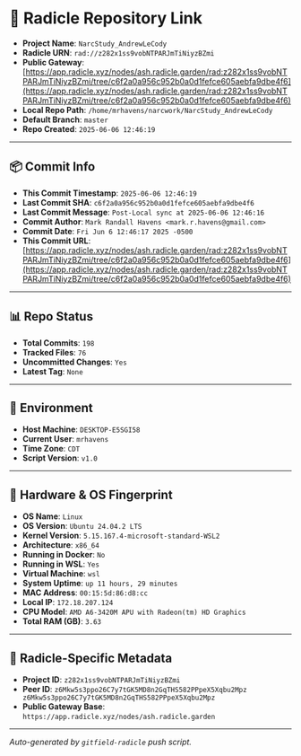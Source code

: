 # 🔗 Radicle Repository Link

- **Project Name**: `NarcStudy_AndrewLeCody`
- **Radicle URN**: `rad://z282x1ss9vobNTPARJmTiNiyzBZmi`
- **Public Gateway**: [https://app.radicle.xyz/nodes/ash.radicle.garden/rad:z282x1ss9vobNTPARJmTiNiyzBZmi/tree/c6f2a0a956c952b0a0d1fefce605aebfa9dbe4f6](https://app.radicle.xyz/nodes/ash.radicle.garden/rad:z282x1ss9vobNTPARJmTiNiyzBZmi/tree/c6f2a0a956c952b0a0d1fefce605aebfa9dbe4f6)
- **Local Repo Path**: `/home/mrhavens/narcwork/NarcStudy_AndrewLeCody`
- **Default Branch**: `master`
- **Repo Created**: `2025-06-06 12:46:19`

---

## 📦 Commit Info

- **This Commit Timestamp**: `2025-06-06 12:46:19`
- **Last Commit SHA**: `c6f2a0a956c952b0a0d1fefce605aebfa9dbe4f6`
- **Last Commit Message**: `Post-Local sync at 2025-06-06 12:46:16`
- **Commit Author**: `Mark Randall Havens <mark.r.havens@gmail.com>`
- **Commit Date**: `Fri Jun 6 12:46:17 2025 -0500`
- **This Commit URL**: [https://app.radicle.xyz/nodes/ash.radicle.garden/rad:z282x1ss9vobNTPARJmTiNiyzBZmi/tree/c6f2a0a956c952b0a0d1fefce605aebfa9dbe4f6](https://app.radicle.xyz/nodes/ash.radicle.garden/rad:z282x1ss9vobNTPARJmTiNiyzBZmi/tree/c6f2a0a956c952b0a0d1fefce605aebfa9dbe4f6)

---

## 📊 Repo Status

- **Total Commits**: `198`
- **Tracked Files**: `76`
- **Uncommitted Changes**: `Yes`
- **Latest Tag**: `None`

---

## 🧭 Environment

- **Host Machine**: `DESKTOP-E5SGI58`
- **Current User**: `mrhavens`
- **Time Zone**: `CDT`
- **Script Version**: `v1.0`

---

## 🧬 Hardware & OS Fingerprint

- **OS Name**: `Linux`
- **OS Version**: `Ubuntu 24.04.2 LTS`
- **Kernel Version**: `5.15.167.4-microsoft-standard-WSL2`
- **Architecture**: `x86_64`
- **Running in Docker**: `No`
- **Running in WSL**: `Yes`
- **Virtual Machine**: `wsl`
- **System Uptime**: `up 11 hours, 29 minutes`
- **MAC Address**: `00:15:5d:86:d8:cc`
- **Local IP**: `172.18.207.124`
- **CPU Model**: `AMD A6-3420M APU with Radeon(tm) HD Graphics`
- **Total RAM (GB)**: `3.63`

---

## 🌱 Radicle-Specific Metadata

- **Project ID**: `z282x1ss9vobNTPARJmTiNiyzBZmi`
- **Peer ID**: `z6Mkw5s3ppo26C7y7tGK5MD8n2GqTHS582PPpeX5Xqbu2Mpz
z6Mkw5s3ppo26C7y7tGK5MD8n2GqTHS582PPpeX5Xqbu2Mpz`
- **Public Gateway Base**: `https://app.radicle.xyz/nodes/ash.radicle.garden`

---

_Auto-generated by `gitfield-radicle` push script._
